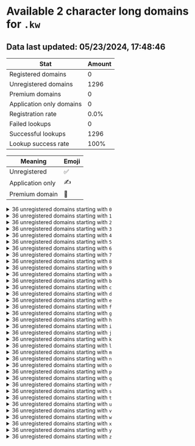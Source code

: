 # Available 2 character long domains for `.kw`

## Data last updated: 05/23/2024, 17:48:46

|Stat|Amount|
|--|--|
|Registered domains|0|
|Unregistered domains|1296|
|Premium domains|0|
|Application only domains|0|
|Registration rate|0.0%|
|Failed lookups|0|
|Successful lookups|1296|
|Lookup success rate|100%|


|Meaning|Emoji|
|--|--|
|Unregistered|:white_check_mark:|
|Application only|:writing_hand:|
|Premium domain|:gem:|

<details>
<summary>36 unregistered domains starting with <bold><code>0</code></bold></summary>

|Type|Domain|
|--|--|
|:white_check_mark:|`00.kw`|
|:white_check_mark:|`01.kw`|
|:white_check_mark:|`02.kw`|
|:white_check_mark:|`03.kw`|
|:white_check_mark:|`04.kw`|
|:white_check_mark:|`05.kw`|
|:white_check_mark:|`06.kw`|
|:white_check_mark:|`07.kw`|
|:white_check_mark:|`08.kw`|
|:white_check_mark:|`09.kw`|
|:white_check_mark:|`0a.kw`|
|:white_check_mark:|`0b.kw`|
|:white_check_mark:|`0c.kw`|
|:white_check_mark:|`0d.kw`|
|:white_check_mark:|`0e.kw`|
|:white_check_mark:|`0f.kw`|
|:white_check_mark:|`0g.kw`|
|:white_check_mark:|`0h.kw`|
|:white_check_mark:|`0i.kw`|
|:white_check_mark:|`0j.kw`|
|:white_check_mark:|`0k.kw`|
|:white_check_mark:|`0l.kw`|
|:white_check_mark:|`0m.kw`|
|:white_check_mark:|`0n.kw`|
|:white_check_mark:|`0o.kw`|
|:white_check_mark:|`0p.kw`|
|:white_check_mark:|`0q.kw`|
|:white_check_mark:|`0r.kw`|
|:white_check_mark:|`0s.kw`|
|:white_check_mark:|`0t.kw`|
|:white_check_mark:|`0u.kw`|
|:white_check_mark:|`0v.kw`|
|:white_check_mark:|`0w.kw`|
|:white_check_mark:|`0x.kw`|
|:white_check_mark:|`0y.kw`|
|:white_check_mark:|`0z.kw`|
</details>
<details>
<summary>36 unregistered domains starting with <bold><code>1</code></bold></summary>

|Type|Domain|
|--|--|
|:white_check_mark:|`10.kw`|
|:white_check_mark:|`11.kw`|
|:white_check_mark:|`12.kw`|
|:white_check_mark:|`13.kw`|
|:white_check_mark:|`14.kw`|
|:white_check_mark:|`15.kw`|
|:white_check_mark:|`16.kw`|
|:white_check_mark:|`17.kw`|
|:white_check_mark:|`18.kw`|
|:white_check_mark:|`19.kw`|
|:white_check_mark:|`1a.kw`|
|:white_check_mark:|`1b.kw`|
|:white_check_mark:|`1c.kw`|
|:white_check_mark:|`1d.kw`|
|:white_check_mark:|`1e.kw`|
|:white_check_mark:|`1f.kw`|
|:white_check_mark:|`1g.kw`|
|:white_check_mark:|`1h.kw`|
|:white_check_mark:|`1i.kw`|
|:white_check_mark:|`1j.kw`|
|:white_check_mark:|`1k.kw`|
|:white_check_mark:|`1l.kw`|
|:white_check_mark:|`1m.kw`|
|:white_check_mark:|`1n.kw`|
|:white_check_mark:|`1o.kw`|
|:white_check_mark:|`1p.kw`|
|:white_check_mark:|`1q.kw`|
|:white_check_mark:|`1r.kw`|
|:white_check_mark:|`1s.kw`|
|:white_check_mark:|`1t.kw`|
|:white_check_mark:|`1u.kw`|
|:white_check_mark:|`1v.kw`|
|:white_check_mark:|`1w.kw`|
|:white_check_mark:|`1x.kw`|
|:white_check_mark:|`1y.kw`|
|:white_check_mark:|`1z.kw`|
</details>
<details>
<summary>36 unregistered domains starting with <bold><code>2</code></bold></summary>

|Type|Domain|
|--|--|
|:white_check_mark:|`20.kw`|
|:white_check_mark:|`21.kw`|
|:white_check_mark:|`22.kw`|
|:white_check_mark:|`23.kw`|
|:white_check_mark:|`24.kw`|
|:white_check_mark:|`25.kw`|
|:white_check_mark:|`26.kw`|
|:white_check_mark:|`27.kw`|
|:white_check_mark:|`28.kw`|
|:white_check_mark:|`29.kw`|
|:white_check_mark:|`2a.kw`|
|:white_check_mark:|`2b.kw`|
|:white_check_mark:|`2c.kw`|
|:white_check_mark:|`2d.kw`|
|:white_check_mark:|`2e.kw`|
|:white_check_mark:|`2f.kw`|
|:white_check_mark:|`2g.kw`|
|:white_check_mark:|`2h.kw`|
|:white_check_mark:|`2i.kw`|
|:white_check_mark:|`2j.kw`|
|:white_check_mark:|`2k.kw`|
|:white_check_mark:|`2l.kw`|
|:white_check_mark:|`2m.kw`|
|:white_check_mark:|`2n.kw`|
|:white_check_mark:|`2o.kw`|
|:white_check_mark:|`2p.kw`|
|:white_check_mark:|`2q.kw`|
|:white_check_mark:|`2r.kw`|
|:white_check_mark:|`2s.kw`|
|:white_check_mark:|`2t.kw`|
|:white_check_mark:|`2u.kw`|
|:white_check_mark:|`2v.kw`|
|:white_check_mark:|`2w.kw`|
|:white_check_mark:|`2x.kw`|
|:white_check_mark:|`2y.kw`|
|:white_check_mark:|`2z.kw`|
</details>
<details>
<summary>36 unregistered domains starting with <bold><code>3</code></bold></summary>

|Type|Domain|
|--|--|
|:white_check_mark:|`30.kw`|
|:white_check_mark:|`31.kw`|
|:white_check_mark:|`32.kw`|
|:white_check_mark:|`33.kw`|
|:white_check_mark:|`34.kw`|
|:white_check_mark:|`35.kw`|
|:white_check_mark:|`36.kw`|
|:white_check_mark:|`37.kw`|
|:white_check_mark:|`38.kw`|
|:white_check_mark:|`39.kw`|
|:white_check_mark:|`3a.kw`|
|:white_check_mark:|`3b.kw`|
|:white_check_mark:|`3c.kw`|
|:white_check_mark:|`3d.kw`|
|:white_check_mark:|`3e.kw`|
|:white_check_mark:|`3f.kw`|
|:white_check_mark:|`3g.kw`|
|:white_check_mark:|`3h.kw`|
|:white_check_mark:|`3i.kw`|
|:white_check_mark:|`3j.kw`|
|:white_check_mark:|`3k.kw`|
|:white_check_mark:|`3l.kw`|
|:white_check_mark:|`3m.kw`|
|:white_check_mark:|`3n.kw`|
|:white_check_mark:|`3o.kw`|
|:white_check_mark:|`3p.kw`|
|:white_check_mark:|`3q.kw`|
|:white_check_mark:|`3r.kw`|
|:white_check_mark:|`3s.kw`|
|:white_check_mark:|`3t.kw`|
|:white_check_mark:|`3u.kw`|
|:white_check_mark:|`3v.kw`|
|:white_check_mark:|`3w.kw`|
|:white_check_mark:|`3x.kw`|
|:white_check_mark:|`3y.kw`|
|:white_check_mark:|`3z.kw`|
</details>
<details>
<summary>36 unregistered domains starting with <bold><code>4</code></bold></summary>

|Type|Domain|
|--|--|
|:white_check_mark:|`40.kw`|
|:white_check_mark:|`41.kw`|
|:white_check_mark:|`42.kw`|
|:white_check_mark:|`43.kw`|
|:white_check_mark:|`44.kw`|
|:white_check_mark:|`45.kw`|
|:white_check_mark:|`46.kw`|
|:white_check_mark:|`47.kw`|
|:white_check_mark:|`48.kw`|
|:white_check_mark:|`49.kw`|
|:white_check_mark:|`4a.kw`|
|:white_check_mark:|`4b.kw`|
|:white_check_mark:|`4c.kw`|
|:white_check_mark:|`4d.kw`|
|:white_check_mark:|`4e.kw`|
|:white_check_mark:|`4f.kw`|
|:white_check_mark:|`4g.kw`|
|:white_check_mark:|`4h.kw`|
|:white_check_mark:|`4i.kw`|
|:white_check_mark:|`4j.kw`|
|:white_check_mark:|`4k.kw`|
|:white_check_mark:|`4l.kw`|
|:white_check_mark:|`4m.kw`|
|:white_check_mark:|`4n.kw`|
|:white_check_mark:|`4o.kw`|
|:white_check_mark:|`4p.kw`|
|:white_check_mark:|`4q.kw`|
|:white_check_mark:|`4r.kw`|
|:white_check_mark:|`4s.kw`|
|:white_check_mark:|`4t.kw`|
|:white_check_mark:|`4u.kw`|
|:white_check_mark:|`4v.kw`|
|:white_check_mark:|`4w.kw`|
|:white_check_mark:|`4x.kw`|
|:white_check_mark:|`4y.kw`|
|:white_check_mark:|`4z.kw`|
</details>
<details>
<summary>36 unregistered domains starting with <bold><code>5</code></bold></summary>

|Type|Domain|
|--|--|
|:white_check_mark:|`50.kw`|
|:white_check_mark:|`51.kw`|
|:white_check_mark:|`52.kw`|
|:white_check_mark:|`53.kw`|
|:white_check_mark:|`54.kw`|
|:white_check_mark:|`55.kw`|
|:white_check_mark:|`56.kw`|
|:white_check_mark:|`57.kw`|
|:white_check_mark:|`58.kw`|
|:white_check_mark:|`59.kw`|
|:white_check_mark:|`5a.kw`|
|:white_check_mark:|`5b.kw`|
|:white_check_mark:|`5c.kw`|
|:white_check_mark:|`5d.kw`|
|:white_check_mark:|`5e.kw`|
|:white_check_mark:|`5f.kw`|
|:white_check_mark:|`5g.kw`|
|:white_check_mark:|`5h.kw`|
|:white_check_mark:|`5i.kw`|
|:white_check_mark:|`5j.kw`|
|:white_check_mark:|`5k.kw`|
|:white_check_mark:|`5l.kw`|
|:white_check_mark:|`5m.kw`|
|:white_check_mark:|`5n.kw`|
|:white_check_mark:|`5o.kw`|
|:white_check_mark:|`5p.kw`|
|:white_check_mark:|`5q.kw`|
|:white_check_mark:|`5r.kw`|
|:white_check_mark:|`5s.kw`|
|:white_check_mark:|`5t.kw`|
|:white_check_mark:|`5u.kw`|
|:white_check_mark:|`5v.kw`|
|:white_check_mark:|`5w.kw`|
|:white_check_mark:|`5x.kw`|
|:white_check_mark:|`5y.kw`|
|:white_check_mark:|`5z.kw`|
</details>
<details>
<summary>36 unregistered domains starting with <bold><code>6</code></bold></summary>

|Type|Domain|
|--|--|
|:white_check_mark:|`60.kw`|
|:white_check_mark:|`61.kw`|
|:white_check_mark:|`62.kw`|
|:white_check_mark:|`63.kw`|
|:white_check_mark:|`64.kw`|
|:white_check_mark:|`65.kw`|
|:white_check_mark:|`66.kw`|
|:white_check_mark:|`67.kw`|
|:white_check_mark:|`68.kw`|
|:white_check_mark:|`69.kw`|
|:white_check_mark:|`6a.kw`|
|:white_check_mark:|`6b.kw`|
|:white_check_mark:|`6c.kw`|
|:white_check_mark:|`6d.kw`|
|:white_check_mark:|`6e.kw`|
|:white_check_mark:|`6f.kw`|
|:white_check_mark:|`6g.kw`|
|:white_check_mark:|`6h.kw`|
|:white_check_mark:|`6i.kw`|
|:white_check_mark:|`6j.kw`|
|:white_check_mark:|`6k.kw`|
|:white_check_mark:|`6l.kw`|
|:white_check_mark:|`6m.kw`|
|:white_check_mark:|`6n.kw`|
|:white_check_mark:|`6o.kw`|
|:white_check_mark:|`6p.kw`|
|:white_check_mark:|`6q.kw`|
|:white_check_mark:|`6r.kw`|
|:white_check_mark:|`6s.kw`|
|:white_check_mark:|`6t.kw`|
|:white_check_mark:|`6u.kw`|
|:white_check_mark:|`6v.kw`|
|:white_check_mark:|`6w.kw`|
|:white_check_mark:|`6x.kw`|
|:white_check_mark:|`6y.kw`|
|:white_check_mark:|`6z.kw`|
</details>
<details>
<summary>36 unregistered domains starting with <bold><code>7</code></bold></summary>

|Type|Domain|
|--|--|
|:white_check_mark:|`70.kw`|
|:white_check_mark:|`71.kw`|
|:white_check_mark:|`72.kw`|
|:white_check_mark:|`73.kw`|
|:white_check_mark:|`74.kw`|
|:white_check_mark:|`75.kw`|
|:white_check_mark:|`76.kw`|
|:white_check_mark:|`77.kw`|
|:white_check_mark:|`78.kw`|
|:white_check_mark:|`79.kw`|
|:white_check_mark:|`7a.kw`|
|:white_check_mark:|`7b.kw`|
|:white_check_mark:|`7c.kw`|
|:white_check_mark:|`7d.kw`|
|:white_check_mark:|`7e.kw`|
|:white_check_mark:|`7f.kw`|
|:white_check_mark:|`7g.kw`|
|:white_check_mark:|`7h.kw`|
|:white_check_mark:|`7i.kw`|
|:white_check_mark:|`7j.kw`|
|:white_check_mark:|`7k.kw`|
|:white_check_mark:|`7l.kw`|
|:white_check_mark:|`7m.kw`|
|:white_check_mark:|`7n.kw`|
|:white_check_mark:|`7o.kw`|
|:white_check_mark:|`7p.kw`|
|:white_check_mark:|`7q.kw`|
|:white_check_mark:|`7r.kw`|
|:white_check_mark:|`7s.kw`|
|:white_check_mark:|`7t.kw`|
|:white_check_mark:|`7u.kw`|
|:white_check_mark:|`7v.kw`|
|:white_check_mark:|`7w.kw`|
|:white_check_mark:|`7x.kw`|
|:white_check_mark:|`7y.kw`|
|:white_check_mark:|`7z.kw`|
</details>
<details>
<summary>36 unregistered domains starting with <bold><code>8</code></bold></summary>

|Type|Domain|
|--|--|
|:white_check_mark:|`80.kw`|
|:white_check_mark:|`81.kw`|
|:white_check_mark:|`82.kw`|
|:white_check_mark:|`83.kw`|
|:white_check_mark:|`84.kw`|
|:white_check_mark:|`85.kw`|
|:white_check_mark:|`86.kw`|
|:white_check_mark:|`87.kw`|
|:white_check_mark:|`88.kw`|
|:white_check_mark:|`89.kw`|
|:white_check_mark:|`8a.kw`|
|:white_check_mark:|`8b.kw`|
|:white_check_mark:|`8c.kw`|
|:white_check_mark:|`8d.kw`|
|:white_check_mark:|`8e.kw`|
|:white_check_mark:|`8f.kw`|
|:white_check_mark:|`8g.kw`|
|:white_check_mark:|`8h.kw`|
|:white_check_mark:|`8i.kw`|
|:white_check_mark:|`8j.kw`|
|:white_check_mark:|`8k.kw`|
|:white_check_mark:|`8l.kw`|
|:white_check_mark:|`8m.kw`|
|:white_check_mark:|`8n.kw`|
|:white_check_mark:|`8o.kw`|
|:white_check_mark:|`8p.kw`|
|:white_check_mark:|`8q.kw`|
|:white_check_mark:|`8r.kw`|
|:white_check_mark:|`8s.kw`|
|:white_check_mark:|`8t.kw`|
|:white_check_mark:|`8u.kw`|
|:white_check_mark:|`8v.kw`|
|:white_check_mark:|`8w.kw`|
|:white_check_mark:|`8x.kw`|
|:white_check_mark:|`8y.kw`|
|:white_check_mark:|`8z.kw`|
</details>
<details>
<summary>36 unregistered domains starting with <bold><code>9</code></bold></summary>

|Type|Domain|
|--|--|
|:white_check_mark:|`90.kw`|
|:white_check_mark:|`91.kw`|
|:white_check_mark:|`92.kw`|
|:white_check_mark:|`93.kw`|
|:white_check_mark:|`94.kw`|
|:white_check_mark:|`95.kw`|
|:white_check_mark:|`96.kw`|
|:white_check_mark:|`97.kw`|
|:white_check_mark:|`98.kw`|
|:white_check_mark:|`99.kw`|
|:white_check_mark:|`9a.kw`|
|:white_check_mark:|`9b.kw`|
|:white_check_mark:|`9c.kw`|
|:white_check_mark:|`9d.kw`|
|:white_check_mark:|`9e.kw`|
|:white_check_mark:|`9f.kw`|
|:white_check_mark:|`9g.kw`|
|:white_check_mark:|`9h.kw`|
|:white_check_mark:|`9i.kw`|
|:white_check_mark:|`9j.kw`|
|:white_check_mark:|`9k.kw`|
|:white_check_mark:|`9l.kw`|
|:white_check_mark:|`9m.kw`|
|:white_check_mark:|`9n.kw`|
|:white_check_mark:|`9o.kw`|
|:white_check_mark:|`9p.kw`|
|:white_check_mark:|`9q.kw`|
|:white_check_mark:|`9r.kw`|
|:white_check_mark:|`9s.kw`|
|:white_check_mark:|`9t.kw`|
|:white_check_mark:|`9u.kw`|
|:white_check_mark:|`9v.kw`|
|:white_check_mark:|`9w.kw`|
|:white_check_mark:|`9x.kw`|
|:white_check_mark:|`9y.kw`|
|:white_check_mark:|`9z.kw`|
</details>
<details>
<summary>36 unregistered domains starting with <bold><code>a</code></bold></summary>

|Type|Domain|
|--|--|
|:white_check_mark:|`a0.kw`|
|:white_check_mark:|`a1.kw`|
|:white_check_mark:|`a2.kw`|
|:white_check_mark:|`a3.kw`|
|:white_check_mark:|`a4.kw`|
|:white_check_mark:|`a5.kw`|
|:white_check_mark:|`a6.kw`|
|:white_check_mark:|`a7.kw`|
|:white_check_mark:|`a8.kw`|
|:white_check_mark:|`a9.kw`|
|:white_check_mark:|`aa.kw`|
|:white_check_mark:|`ab.kw`|
|:white_check_mark:|`ac.kw`|
|:white_check_mark:|`ad.kw`|
|:white_check_mark:|`ae.kw`|
|:white_check_mark:|`af.kw`|
|:white_check_mark:|`ag.kw`|
|:white_check_mark:|`ah.kw`|
|:white_check_mark:|`ai.kw`|
|:white_check_mark:|`aj.kw`|
|:white_check_mark:|`ak.kw`|
|:white_check_mark:|`al.kw`|
|:white_check_mark:|`am.kw`|
|:white_check_mark:|`an.kw`|
|:white_check_mark:|`ao.kw`|
|:white_check_mark:|`ap.kw`|
|:white_check_mark:|`aq.kw`|
|:white_check_mark:|`ar.kw`|
|:white_check_mark:|`as.kw`|
|:white_check_mark:|`at.kw`|
|:white_check_mark:|`au.kw`|
|:white_check_mark:|`av.kw`|
|:white_check_mark:|`aw.kw`|
|:white_check_mark:|`ax.kw`|
|:white_check_mark:|`ay.kw`|
|:white_check_mark:|`az.kw`|
</details>
<details>
<summary>36 unregistered domains starting with <bold><code>b</code></bold></summary>

|Type|Domain|
|--|--|
|:white_check_mark:|`b0.kw`|
|:white_check_mark:|`b1.kw`|
|:white_check_mark:|`b2.kw`|
|:white_check_mark:|`b3.kw`|
|:white_check_mark:|`b4.kw`|
|:white_check_mark:|`b5.kw`|
|:white_check_mark:|`b6.kw`|
|:white_check_mark:|`b7.kw`|
|:white_check_mark:|`b8.kw`|
|:white_check_mark:|`b9.kw`|
|:white_check_mark:|`ba.kw`|
|:white_check_mark:|`bb.kw`|
|:white_check_mark:|`bc.kw`|
|:white_check_mark:|`bd.kw`|
|:white_check_mark:|`be.kw`|
|:white_check_mark:|`bf.kw`|
|:white_check_mark:|`bg.kw`|
|:white_check_mark:|`bh.kw`|
|:white_check_mark:|`bi.kw`|
|:white_check_mark:|`bj.kw`|
|:white_check_mark:|`bk.kw`|
|:white_check_mark:|`bl.kw`|
|:white_check_mark:|`bm.kw`|
|:white_check_mark:|`bn.kw`|
|:white_check_mark:|`bo.kw`|
|:white_check_mark:|`bp.kw`|
|:white_check_mark:|`bq.kw`|
|:white_check_mark:|`br.kw`|
|:white_check_mark:|`bs.kw`|
|:white_check_mark:|`bt.kw`|
|:white_check_mark:|`bu.kw`|
|:white_check_mark:|`bv.kw`|
|:white_check_mark:|`bw.kw`|
|:white_check_mark:|`bx.kw`|
|:white_check_mark:|`by.kw`|
|:white_check_mark:|`bz.kw`|
</details>
<details>
<summary>36 unregistered domains starting with <bold><code>c</code></bold></summary>

|Type|Domain|
|--|--|
|:white_check_mark:|`c0.kw`|
|:white_check_mark:|`c1.kw`|
|:white_check_mark:|`c2.kw`|
|:white_check_mark:|`c3.kw`|
|:white_check_mark:|`c4.kw`|
|:white_check_mark:|`c5.kw`|
|:white_check_mark:|`c6.kw`|
|:white_check_mark:|`c7.kw`|
|:white_check_mark:|`c8.kw`|
|:white_check_mark:|`c9.kw`|
|:white_check_mark:|`ca.kw`|
|:white_check_mark:|`cb.kw`|
|:white_check_mark:|`cc.kw`|
|:white_check_mark:|`cd.kw`|
|:white_check_mark:|`ce.kw`|
|:white_check_mark:|`cf.kw`|
|:white_check_mark:|`cg.kw`|
|:white_check_mark:|`ch.kw`|
|:white_check_mark:|`ci.kw`|
|:white_check_mark:|`cj.kw`|
|:white_check_mark:|`ck.kw`|
|:white_check_mark:|`cl.kw`|
|:white_check_mark:|`cm.kw`|
|:white_check_mark:|`cn.kw`|
|:white_check_mark:|`co.kw`|
|:white_check_mark:|`cp.kw`|
|:white_check_mark:|`cq.kw`|
|:white_check_mark:|`cr.kw`|
|:white_check_mark:|`cs.kw`|
|:white_check_mark:|`ct.kw`|
|:white_check_mark:|`cu.kw`|
|:white_check_mark:|`cv.kw`|
|:white_check_mark:|`cw.kw`|
|:white_check_mark:|`cx.kw`|
|:white_check_mark:|`cy.kw`|
|:white_check_mark:|`cz.kw`|
</details>
<details>
<summary>36 unregistered domains starting with <bold><code>d</code></bold></summary>

|Type|Domain|
|--|--|
|:white_check_mark:|`d0.kw`|
|:white_check_mark:|`d1.kw`|
|:white_check_mark:|`d2.kw`|
|:white_check_mark:|`d3.kw`|
|:white_check_mark:|`d4.kw`|
|:white_check_mark:|`d5.kw`|
|:white_check_mark:|`d6.kw`|
|:white_check_mark:|`d7.kw`|
|:white_check_mark:|`d8.kw`|
|:white_check_mark:|`d9.kw`|
|:white_check_mark:|`da.kw`|
|:white_check_mark:|`db.kw`|
|:white_check_mark:|`dc.kw`|
|:white_check_mark:|`dd.kw`|
|:white_check_mark:|`de.kw`|
|:white_check_mark:|`df.kw`|
|:white_check_mark:|`dg.kw`|
|:white_check_mark:|`dh.kw`|
|:white_check_mark:|`di.kw`|
|:white_check_mark:|`dj.kw`|
|:white_check_mark:|`dk.kw`|
|:white_check_mark:|`dl.kw`|
|:white_check_mark:|`dm.kw`|
|:white_check_mark:|`dn.kw`|
|:white_check_mark:|`do.kw`|
|:white_check_mark:|`dp.kw`|
|:white_check_mark:|`dq.kw`|
|:white_check_mark:|`dr.kw`|
|:white_check_mark:|`ds.kw`|
|:white_check_mark:|`dt.kw`|
|:white_check_mark:|`du.kw`|
|:white_check_mark:|`dv.kw`|
|:white_check_mark:|`dw.kw`|
|:white_check_mark:|`dx.kw`|
|:white_check_mark:|`dy.kw`|
|:white_check_mark:|`dz.kw`|
</details>
<details>
<summary>36 unregistered domains starting with <bold><code>e</code></bold></summary>

|Type|Domain|
|--|--|
|:white_check_mark:|`e0.kw`|
|:white_check_mark:|`e1.kw`|
|:white_check_mark:|`e2.kw`|
|:white_check_mark:|`e3.kw`|
|:white_check_mark:|`e4.kw`|
|:white_check_mark:|`e5.kw`|
|:white_check_mark:|`e6.kw`|
|:white_check_mark:|`e7.kw`|
|:white_check_mark:|`e8.kw`|
|:white_check_mark:|`e9.kw`|
|:white_check_mark:|`ea.kw`|
|:white_check_mark:|`eb.kw`|
|:white_check_mark:|`ec.kw`|
|:white_check_mark:|`ed.kw`|
|:white_check_mark:|`ee.kw`|
|:white_check_mark:|`ef.kw`|
|:white_check_mark:|`eg.kw`|
|:white_check_mark:|`eh.kw`|
|:white_check_mark:|`ei.kw`|
|:white_check_mark:|`ej.kw`|
|:white_check_mark:|`ek.kw`|
|:white_check_mark:|`el.kw`|
|:white_check_mark:|`em.kw`|
|:white_check_mark:|`en.kw`|
|:white_check_mark:|`eo.kw`|
|:white_check_mark:|`ep.kw`|
|:white_check_mark:|`eq.kw`|
|:white_check_mark:|`er.kw`|
|:white_check_mark:|`es.kw`|
|:white_check_mark:|`et.kw`|
|:white_check_mark:|`eu.kw`|
|:white_check_mark:|`ev.kw`|
|:white_check_mark:|`ew.kw`|
|:white_check_mark:|`ex.kw`|
|:white_check_mark:|`ey.kw`|
|:white_check_mark:|`ez.kw`|
</details>
<details>
<summary>36 unregistered domains starting with <bold><code>f</code></bold></summary>

|Type|Domain|
|--|--|
|:white_check_mark:|`f0.kw`|
|:white_check_mark:|`f1.kw`|
|:white_check_mark:|`f2.kw`|
|:white_check_mark:|`f3.kw`|
|:white_check_mark:|`f4.kw`|
|:white_check_mark:|`f5.kw`|
|:white_check_mark:|`f6.kw`|
|:white_check_mark:|`f7.kw`|
|:white_check_mark:|`f8.kw`|
|:white_check_mark:|`f9.kw`|
|:white_check_mark:|`fa.kw`|
|:white_check_mark:|`fb.kw`|
|:white_check_mark:|`fc.kw`|
|:white_check_mark:|`fd.kw`|
|:white_check_mark:|`fe.kw`|
|:white_check_mark:|`ff.kw`|
|:white_check_mark:|`fg.kw`|
|:white_check_mark:|`fh.kw`|
|:white_check_mark:|`fi.kw`|
|:white_check_mark:|`fj.kw`|
|:white_check_mark:|`fk.kw`|
|:white_check_mark:|`fl.kw`|
|:white_check_mark:|`fm.kw`|
|:white_check_mark:|`fn.kw`|
|:white_check_mark:|`fo.kw`|
|:white_check_mark:|`fp.kw`|
|:white_check_mark:|`fq.kw`|
|:white_check_mark:|`fr.kw`|
|:white_check_mark:|`fs.kw`|
|:white_check_mark:|`ft.kw`|
|:white_check_mark:|`fu.kw`|
|:white_check_mark:|`fv.kw`|
|:white_check_mark:|`fw.kw`|
|:white_check_mark:|`fx.kw`|
|:white_check_mark:|`fy.kw`|
|:white_check_mark:|`fz.kw`|
</details>
<details>
<summary>36 unregistered domains starting with <bold><code>g</code></bold></summary>

|Type|Domain|
|--|--|
|:white_check_mark:|`g0.kw`|
|:white_check_mark:|`g1.kw`|
|:white_check_mark:|`g2.kw`|
|:white_check_mark:|`g3.kw`|
|:white_check_mark:|`g4.kw`|
|:white_check_mark:|`g5.kw`|
|:white_check_mark:|`g6.kw`|
|:white_check_mark:|`g7.kw`|
|:white_check_mark:|`g8.kw`|
|:white_check_mark:|`g9.kw`|
|:white_check_mark:|`ga.kw`|
|:white_check_mark:|`gb.kw`|
|:white_check_mark:|`gc.kw`|
|:white_check_mark:|`gd.kw`|
|:white_check_mark:|`ge.kw`|
|:white_check_mark:|`gf.kw`|
|:white_check_mark:|`gg.kw`|
|:white_check_mark:|`gh.kw`|
|:white_check_mark:|`gi.kw`|
|:white_check_mark:|`gj.kw`|
|:white_check_mark:|`gk.kw`|
|:white_check_mark:|`gl.kw`|
|:white_check_mark:|`gm.kw`|
|:white_check_mark:|`gn.kw`|
|:white_check_mark:|`go.kw`|
|:white_check_mark:|`gp.kw`|
|:white_check_mark:|`gq.kw`|
|:white_check_mark:|`gr.kw`|
|:white_check_mark:|`gs.kw`|
|:white_check_mark:|`gt.kw`|
|:white_check_mark:|`gu.kw`|
|:white_check_mark:|`gv.kw`|
|:white_check_mark:|`gw.kw`|
|:white_check_mark:|`gx.kw`|
|:white_check_mark:|`gy.kw`|
|:white_check_mark:|`gz.kw`|
</details>
<details>
<summary>36 unregistered domains starting with <bold><code>h</code></bold></summary>

|Type|Domain|
|--|--|
|:white_check_mark:|`h0.kw`|
|:white_check_mark:|`h1.kw`|
|:white_check_mark:|`h2.kw`|
|:white_check_mark:|`h3.kw`|
|:white_check_mark:|`h4.kw`|
|:white_check_mark:|`h5.kw`|
|:white_check_mark:|`h6.kw`|
|:white_check_mark:|`h7.kw`|
|:white_check_mark:|`h8.kw`|
|:white_check_mark:|`h9.kw`|
|:white_check_mark:|`ha.kw`|
|:white_check_mark:|`hb.kw`|
|:white_check_mark:|`hc.kw`|
|:white_check_mark:|`hd.kw`|
|:white_check_mark:|`he.kw`|
|:white_check_mark:|`hf.kw`|
|:white_check_mark:|`hg.kw`|
|:white_check_mark:|`hh.kw`|
|:white_check_mark:|`hi.kw`|
|:white_check_mark:|`hj.kw`|
|:white_check_mark:|`hk.kw`|
|:white_check_mark:|`hl.kw`|
|:white_check_mark:|`hm.kw`|
|:white_check_mark:|`hn.kw`|
|:white_check_mark:|`ho.kw`|
|:white_check_mark:|`hp.kw`|
|:white_check_mark:|`hq.kw`|
|:white_check_mark:|`hr.kw`|
|:white_check_mark:|`hs.kw`|
|:white_check_mark:|`ht.kw`|
|:white_check_mark:|`hu.kw`|
|:white_check_mark:|`hv.kw`|
|:white_check_mark:|`hw.kw`|
|:white_check_mark:|`hx.kw`|
|:white_check_mark:|`hy.kw`|
|:white_check_mark:|`hz.kw`|
</details>
<details>
<summary>36 unregistered domains starting with <bold><code>i</code></bold></summary>

|Type|Domain|
|--|--|
|:white_check_mark:|`i0.kw`|
|:white_check_mark:|`i1.kw`|
|:white_check_mark:|`i2.kw`|
|:white_check_mark:|`i3.kw`|
|:white_check_mark:|`i4.kw`|
|:white_check_mark:|`i5.kw`|
|:white_check_mark:|`i6.kw`|
|:white_check_mark:|`i7.kw`|
|:white_check_mark:|`i8.kw`|
|:white_check_mark:|`i9.kw`|
|:white_check_mark:|`ia.kw`|
|:white_check_mark:|`ib.kw`|
|:white_check_mark:|`ic.kw`|
|:white_check_mark:|`id.kw`|
|:white_check_mark:|`ie.kw`|
|:white_check_mark:|`if.kw`|
|:white_check_mark:|`ig.kw`|
|:white_check_mark:|`ih.kw`|
|:white_check_mark:|`ii.kw`|
|:white_check_mark:|`ij.kw`|
|:white_check_mark:|`ik.kw`|
|:white_check_mark:|`il.kw`|
|:white_check_mark:|`im.kw`|
|:white_check_mark:|`in.kw`|
|:white_check_mark:|`io.kw`|
|:white_check_mark:|`ip.kw`|
|:white_check_mark:|`iq.kw`|
|:white_check_mark:|`ir.kw`|
|:white_check_mark:|`is.kw`|
|:white_check_mark:|`it.kw`|
|:white_check_mark:|`iu.kw`|
|:white_check_mark:|`iv.kw`|
|:white_check_mark:|`iw.kw`|
|:white_check_mark:|`ix.kw`|
|:white_check_mark:|`iy.kw`|
|:white_check_mark:|`iz.kw`|
</details>
<details>
<summary>36 unregistered domains starting with <bold><code>j</code></bold></summary>

|Type|Domain|
|--|--|
|:white_check_mark:|`j0.kw`|
|:white_check_mark:|`j1.kw`|
|:white_check_mark:|`j2.kw`|
|:white_check_mark:|`j3.kw`|
|:white_check_mark:|`j4.kw`|
|:white_check_mark:|`j5.kw`|
|:white_check_mark:|`j6.kw`|
|:white_check_mark:|`j7.kw`|
|:white_check_mark:|`j8.kw`|
|:white_check_mark:|`j9.kw`|
|:white_check_mark:|`ja.kw`|
|:white_check_mark:|`jb.kw`|
|:white_check_mark:|`jc.kw`|
|:white_check_mark:|`jd.kw`|
|:white_check_mark:|`je.kw`|
|:white_check_mark:|`jf.kw`|
|:white_check_mark:|`jg.kw`|
|:white_check_mark:|`jh.kw`|
|:white_check_mark:|`ji.kw`|
|:white_check_mark:|`jj.kw`|
|:white_check_mark:|`jk.kw`|
|:white_check_mark:|`jl.kw`|
|:white_check_mark:|`jm.kw`|
|:white_check_mark:|`jn.kw`|
|:white_check_mark:|`jo.kw`|
|:white_check_mark:|`jp.kw`|
|:white_check_mark:|`jq.kw`|
|:white_check_mark:|`jr.kw`|
|:white_check_mark:|`js.kw`|
|:white_check_mark:|`jt.kw`|
|:white_check_mark:|`ju.kw`|
|:white_check_mark:|`jv.kw`|
|:white_check_mark:|`jw.kw`|
|:white_check_mark:|`jx.kw`|
|:white_check_mark:|`jy.kw`|
|:white_check_mark:|`jz.kw`|
</details>
<details>
<summary>36 unregistered domains starting with <bold><code>k</code></bold></summary>

|Type|Domain|
|--|--|
|:white_check_mark:|`k0.kw`|
|:white_check_mark:|`k1.kw`|
|:white_check_mark:|`k2.kw`|
|:white_check_mark:|`k3.kw`|
|:white_check_mark:|`k4.kw`|
|:white_check_mark:|`k5.kw`|
|:white_check_mark:|`k6.kw`|
|:white_check_mark:|`k7.kw`|
|:white_check_mark:|`k8.kw`|
|:white_check_mark:|`k9.kw`|
|:white_check_mark:|`ka.kw`|
|:white_check_mark:|`kb.kw`|
|:white_check_mark:|`kc.kw`|
|:white_check_mark:|`kd.kw`|
|:white_check_mark:|`ke.kw`|
|:white_check_mark:|`kf.kw`|
|:white_check_mark:|`kg.kw`|
|:white_check_mark:|`kh.kw`|
|:white_check_mark:|`ki.kw`|
|:white_check_mark:|`kj.kw`|
|:white_check_mark:|`kk.kw`|
|:white_check_mark:|`kl.kw`|
|:white_check_mark:|`km.kw`|
|:white_check_mark:|`kn.kw`|
|:white_check_mark:|`ko.kw`|
|:white_check_mark:|`kp.kw`|
|:white_check_mark:|`kq.kw`|
|:white_check_mark:|`kr.kw`|
|:white_check_mark:|`ks.kw`|
|:white_check_mark:|`kt.kw`|
|:white_check_mark:|`ku.kw`|
|:white_check_mark:|`kv.kw`|
|:white_check_mark:|`kw.kw`|
|:white_check_mark:|`kx.kw`|
|:white_check_mark:|`ky.kw`|
|:white_check_mark:|`kz.kw`|
</details>
<details>
<summary>36 unregistered domains starting with <bold><code>l</code></bold></summary>

|Type|Domain|
|--|--|
|:white_check_mark:|`l0.kw`|
|:white_check_mark:|`l1.kw`|
|:white_check_mark:|`l2.kw`|
|:white_check_mark:|`l3.kw`|
|:white_check_mark:|`l4.kw`|
|:white_check_mark:|`l5.kw`|
|:white_check_mark:|`l6.kw`|
|:white_check_mark:|`l7.kw`|
|:white_check_mark:|`l8.kw`|
|:white_check_mark:|`l9.kw`|
|:white_check_mark:|`la.kw`|
|:white_check_mark:|`lb.kw`|
|:white_check_mark:|`lc.kw`|
|:white_check_mark:|`ld.kw`|
|:white_check_mark:|`le.kw`|
|:white_check_mark:|`lf.kw`|
|:white_check_mark:|`lg.kw`|
|:white_check_mark:|`lh.kw`|
|:white_check_mark:|`li.kw`|
|:white_check_mark:|`lj.kw`|
|:white_check_mark:|`lk.kw`|
|:white_check_mark:|`ll.kw`|
|:white_check_mark:|`lm.kw`|
|:white_check_mark:|`ln.kw`|
|:white_check_mark:|`lo.kw`|
|:white_check_mark:|`lp.kw`|
|:white_check_mark:|`lq.kw`|
|:white_check_mark:|`lr.kw`|
|:white_check_mark:|`ls.kw`|
|:white_check_mark:|`lt.kw`|
|:white_check_mark:|`lu.kw`|
|:white_check_mark:|`lv.kw`|
|:white_check_mark:|`lw.kw`|
|:white_check_mark:|`lx.kw`|
|:white_check_mark:|`ly.kw`|
|:white_check_mark:|`lz.kw`|
</details>
<details>
<summary>36 unregistered domains starting with <bold><code>m</code></bold></summary>

|Type|Domain|
|--|--|
|:white_check_mark:|`m0.kw`|
|:white_check_mark:|`m1.kw`|
|:white_check_mark:|`m2.kw`|
|:white_check_mark:|`m3.kw`|
|:white_check_mark:|`m4.kw`|
|:white_check_mark:|`m5.kw`|
|:white_check_mark:|`m6.kw`|
|:white_check_mark:|`m7.kw`|
|:white_check_mark:|`m8.kw`|
|:white_check_mark:|`m9.kw`|
|:white_check_mark:|`ma.kw`|
|:white_check_mark:|`mb.kw`|
|:white_check_mark:|`mc.kw`|
|:white_check_mark:|`md.kw`|
|:white_check_mark:|`me.kw`|
|:white_check_mark:|`mf.kw`|
|:white_check_mark:|`mg.kw`|
|:white_check_mark:|`mh.kw`|
|:white_check_mark:|`mi.kw`|
|:white_check_mark:|`mj.kw`|
|:white_check_mark:|`mk.kw`|
|:white_check_mark:|`ml.kw`|
|:white_check_mark:|`mm.kw`|
|:white_check_mark:|`mn.kw`|
|:white_check_mark:|`mo.kw`|
|:white_check_mark:|`mp.kw`|
|:white_check_mark:|`mq.kw`|
|:white_check_mark:|`mr.kw`|
|:white_check_mark:|`ms.kw`|
|:white_check_mark:|`mt.kw`|
|:white_check_mark:|`mu.kw`|
|:white_check_mark:|`mv.kw`|
|:white_check_mark:|`mw.kw`|
|:white_check_mark:|`mx.kw`|
|:white_check_mark:|`my.kw`|
|:white_check_mark:|`mz.kw`|
</details>
<details>
<summary>36 unregistered domains starting with <bold><code>n</code></bold></summary>

|Type|Domain|
|--|--|
|:white_check_mark:|`n0.kw`|
|:white_check_mark:|`n1.kw`|
|:white_check_mark:|`n2.kw`|
|:white_check_mark:|`n3.kw`|
|:white_check_mark:|`n4.kw`|
|:white_check_mark:|`n5.kw`|
|:white_check_mark:|`n6.kw`|
|:white_check_mark:|`n7.kw`|
|:white_check_mark:|`n8.kw`|
|:white_check_mark:|`n9.kw`|
|:white_check_mark:|`na.kw`|
|:white_check_mark:|`nb.kw`|
|:white_check_mark:|`nc.kw`|
|:white_check_mark:|`nd.kw`|
|:white_check_mark:|`ne.kw`|
|:white_check_mark:|`nf.kw`|
|:white_check_mark:|`ng.kw`|
|:white_check_mark:|`nh.kw`|
|:white_check_mark:|`ni.kw`|
|:white_check_mark:|`nj.kw`|
|:white_check_mark:|`nk.kw`|
|:white_check_mark:|`nl.kw`|
|:white_check_mark:|`nm.kw`|
|:white_check_mark:|`nn.kw`|
|:white_check_mark:|`no.kw`|
|:white_check_mark:|`np.kw`|
|:white_check_mark:|`nq.kw`|
|:white_check_mark:|`nr.kw`|
|:white_check_mark:|`ns.kw`|
|:white_check_mark:|`nt.kw`|
|:white_check_mark:|`nu.kw`|
|:white_check_mark:|`nv.kw`|
|:white_check_mark:|`nw.kw`|
|:white_check_mark:|`nx.kw`|
|:white_check_mark:|`ny.kw`|
|:white_check_mark:|`nz.kw`|
</details>
<details>
<summary>36 unregistered domains starting with <bold><code>o</code></bold></summary>

|Type|Domain|
|--|--|
|:white_check_mark:|`o0.kw`|
|:white_check_mark:|`o1.kw`|
|:white_check_mark:|`o2.kw`|
|:white_check_mark:|`o3.kw`|
|:white_check_mark:|`o4.kw`|
|:white_check_mark:|`o5.kw`|
|:white_check_mark:|`o6.kw`|
|:white_check_mark:|`o7.kw`|
|:white_check_mark:|`o8.kw`|
|:white_check_mark:|`o9.kw`|
|:white_check_mark:|`oa.kw`|
|:white_check_mark:|`ob.kw`|
|:white_check_mark:|`oc.kw`|
|:white_check_mark:|`od.kw`|
|:white_check_mark:|`oe.kw`|
|:white_check_mark:|`of.kw`|
|:white_check_mark:|`og.kw`|
|:white_check_mark:|`oh.kw`|
|:white_check_mark:|`oi.kw`|
|:white_check_mark:|`oj.kw`|
|:white_check_mark:|`ok.kw`|
|:white_check_mark:|`ol.kw`|
|:white_check_mark:|`om.kw`|
|:white_check_mark:|`on.kw`|
|:white_check_mark:|`oo.kw`|
|:white_check_mark:|`op.kw`|
|:white_check_mark:|`oq.kw`|
|:white_check_mark:|`or.kw`|
|:white_check_mark:|`os.kw`|
|:white_check_mark:|`ot.kw`|
|:white_check_mark:|`ou.kw`|
|:white_check_mark:|`ov.kw`|
|:white_check_mark:|`ow.kw`|
|:white_check_mark:|`ox.kw`|
|:white_check_mark:|`oy.kw`|
|:white_check_mark:|`oz.kw`|
</details>
<details>
<summary>36 unregistered domains starting with <bold><code>p</code></bold></summary>

|Type|Domain|
|--|--|
|:white_check_mark:|`p0.kw`|
|:white_check_mark:|`p1.kw`|
|:white_check_mark:|`p2.kw`|
|:white_check_mark:|`p3.kw`|
|:white_check_mark:|`p4.kw`|
|:white_check_mark:|`p5.kw`|
|:white_check_mark:|`p6.kw`|
|:white_check_mark:|`p7.kw`|
|:white_check_mark:|`p8.kw`|
|:white_check_mark:|`p9.kw`|
|:white_check_mark:|`pa.kw`|
|:white_check_mark:|`pb.kw`|
|:white_check_mark:|`pc.kw`|
|:white_check_mark:|`pd.kw`|
|:white_check_mark:|`pe.kw`|
|:white_check_mark:|`pf.kw`|
|:white_check_mark:|`pg.kw`|
|:white_check_mark:|`ph.kw`|
|:white_check_mark:|`pi.kw`|
|:white_check_mark:|`pj.kw`|
|:white_check_mark:|`pk.kw`|
|:white_check_mark:|`pl.kw`|
|:white_check_mark:|`pm.kw`|
|:white_check_mark:|`pn.kw`|
|:white_check_mark:|`po.kw`|
|:white_check_mark:|`pp.kw`|
|:white_check_mark:|`pq.kw`|
|:white_check_mark:|`pr.kw`|
|:white_check_mark:|`ps.kw`|
|:white_check_mark:|`pt.kw`|
|:white_check_mark:|`pu.kw`|
|:white_check_mark:|`pv.kw`|
|:white_check_mark:|`pw.kw`|
|:white_check_mark:|`px.kw`|
|:white_check_mark:|`py.kw`|
|:white_check_mark:|`pz.kw`|
</details>
<details>
<summary>36 unregistered domains starting with <bold><code>q</code></bold></summary>

|Type|Domain|
|--|--|
|:white_check_mark:|`q0.kw`|
|:white_check_mark:|`q1.kw`|
|:white_check_mark:|`q2.kw`|
|:white_check_mark:|`q3.kw`|
|:white_check_mark:|`q4.kw`|
|:white_check_mark:|`q5.kw`|
|:white_check_mark:|`q6.kw`|
|:white_check_mark:|`q7.kw`|
|:white_check_mark:|`q8.kw`|
|:white_check_mark:|`q9.kw`|
|:white_check_mark:|`qa.kw`|
|:white_check_mark:|`qb.kw`|
|:white_check_mark:|`qc.kw`|
|:white_check_mark:|`qd.kw`|
|:white_check_mark:|`qe.kw`|
|:white_check_mark:|`qf.kw`|
|:white_check_mark:|`qg.kw`|
|:white_check_mark:|`qh.kw`|
|:white_check_mark:|`qi.kw`|
|:white_check_mark:|`qj.kw`|
|:white_check_mark:|`qk.kw`|
|:white_check_mark:|`ql.kw`|
|:white_check_mark:|`qm.kw`|
|:white_check_mark:|`qn.kw`|
|:white_check_mark:|`qo.kw`|
|:white_check_mark:|`qp.kw`|
|:white_check_mark:|`qq.kw`|
|:white_check_mark:|`qr.kw`|
|:white_check_mark:|`qs.kw`|
|:white_check_mark:|`qt.kw`|
|:white_check_mark:|`qu.kw`|
|:white_check_mark:|`qv.kw`|
|:white_check_mark:|`qw.kw`|
|:white_check_mark:|`qx.kw`|
|:white_check_mark:|`qy.kw`|
|:white_check_mark:|`qz.kw`|
</details>
<details>
<summary>36 unregistered domains starting with <bold><code>r</code></bold></summary>

|Type|Domain|
|--|--|
|:white_check_mark:|`r0.kw`|
|:white_check_mark:|`r1.kw`|
|:white_check_mark:|`r2.kw`|
|:white_check_mark:|`r3.kw`|
|:white_check_mark:|`r4.kw`|
|:white_check_mark:|`r5.kw`|
|:white_check_mark:|`r6.kw`|
|:white_check_mark:|`r7.kw`|
|:white_check_mark:|`r8.kw`|
|:white_check_mark:|`r9.kw`|
|:white_check_mark:|`ra.kw`|
|:white_check_mark:|`rb.kw`|
|:white_check_mark:|`rc.kw`|
|:white_check_mark:|`rd.kw`|
|:white_check_mark:|`re.kw`|
|:white_check_mark:|`rf.kw`|
|:white_check_mark:|`rg.kw`|
|:white_check_mark:|`rh.kw`|
|:white_check_mark:|`ri.kw`|
|:white_check_mark:|`rj.kw`|
|:white_check_mark:|`rk.kw`|
|:white_check_mark:|`rl.kw`|
|:white_check_mark:|`rm.kw`|
|:white_check_mark:|`rn.kw`|
|:white_check_mark:|`ro.kw`|
|:white_check_mark:|`rp.kw`|
|:white_check_mark:|`rq.kw`|
|:white_check_mark:|`rr.kw`|
|:white_check_mark:|`rs.kw`|
|:white_check_mark:|`rt.kw`|
|:white_check_mark:|`ru.kw`|
|:white_check_mark:|`rv.kw`|
|:white_check_mark:|`rw.kw`|
|:white_check_mark:|`rx.kw`|
|:white_check_mark:|`ry.kw`|
|:white_check_mark:|`rz.kw`|
</details>
<details>
<summary>36 unregistered domains starting with <bold><code>s</code></bold></summary>

|Type|Domain|
|--|--|
|:white_check_mark:|`s0.kw`|
|:white_check_mark:|`s1.kw`|
|:white_check_mark:|`s2.kw`|
|:white_check_mark:|`s3.kw`|
|:white_check_mark:|`s4.kw`|
|:white_check_mark:|`s5.kw`|
|:white_check_mark:|`s6.kw`|
|:white_check_mark:|`s7.kw`|
|:white_check_mark:|`s8.kw`|
|:white_check_mark:|`s9.kw`|
|:white_check_mark:|`sa.kw`|
|:white_check_mark:|`sb.kw`|
|:white_check_mark:|`sc.kw`|
|:white_check_mark:|`sd.kw`|
|:white_check_mark:|`se.kw`|
|:white_check_mark:|`sf.kw`|
|:white_check_mark:|`sg.kw`|
|:white_check_mark:|`sh.kw`|
|:white_check_mark:|`si.kw`|
|:white_check_mark:|`sj.kw`|
|:white_check_mark:|`sk.kw`|
|:white_check_mark:|`sl.kw`|
|:white_check_mark:|`sm.kw`|
|:white_check_mark:|`sn.kw`|
|:white_check_mark:|`so.kw`|
|:white_check_mark:|`sp.kw`|
|:white_check_mark:|`sq.kw`|
|:white_check_mark:|`sr.kw`|
|:white_check_mark:|`ss.kw`|
|:white_check_mark:|`st.kw`|
|:white_check_mark:|`su.kw`|
|:white_check_mark:|`sv.kw`|
|:white_check_mark:|`sw.kw`|
|:white_check_mark:|`sx.kw`|
|:white_check_mark:|`sy.kw`|
|:white_check_mark:|`sz.kw`|
</details>
<details>
<summary>36 unregistered domains starting with <bold><code>t</code></bold></summary>

|Type|Domain|
|--|--|
|:white_check_mark:|`t0.kw`|
|:white_check_mark:|`t1.kw`|
|:white_check_mark:|`t2.kw`|
|:white_check_mark:|`t3.kw`|
|:white_check_mark:|`t4.kw`|
|:white_check_mark:|`t5.kw`|
|:white_check_mark:|`t6.kw`|
|:white_check_mark:|`t7.kw`|
|:white_check_mark:|`t8.kw`|
|:white_check_mark:|`t9.kw`|
|:white_check_mark:|`ta.kw`|
|:white_check_mark:|`tb.kw`|
|:white_check_mark:|`tc.kw`|
|:white_check_mark:|`td.kw`|
|:white_check_mark:|`te.kw`|
|:white_check_mark:|`tf.kw`|
|:white_check_mark:|`tg.kw`|
|:white_check_mark:|`th.kw`|
|:white_check_mark:|`ti.kw`|
|:white_check_mark:|`tj.kw`|
|:white_check_mark:|`tk.kw`|
|:white_check_mark:|`tl.kw`|
|:white_check_mark:|`tm.kw`|
|:white_check_mark:|`tn.kw`|
|:white_check_mark:|`to.kw`|
|:white_check_mark:|`tp.kw`|
|:white_check_mark:|`tq.kw`|
|:white_check_mark:|`tr.kw`|
|:white_check_mark:|`ts.kw`|
|:white_check_mark:|`tt.kw`|
|:white_check_mark:|`tu.kw`|
|:white_check_mark:|`tv.kw`|
|:white_check_mark:|`tw.kw`|
|:white_check_mark:|`tx.kw`|
|:white_check_mark:|`ty.kw`|
|:white_check_mark:|`tz.kw`|
</details>
<details>
<summary>36 unregistered domains starting with <bold><code>u</code></bold></summary>

|Type|Domain|
|--|--|
|:white_check_mark:|`u0.kw`|
|:white_check_mark:|`u1.kw`|
|:white_check_mark:|`u2.kw`|
|:white_check_mark:|`u3.kw`|
|:white_check_mark:|`u4.kw`|
|:white_check_mark:|`u5.kw`|
|:white_check_mark:|`u6.kw`|
|:white_check_mark:|`u7.kw`|
|:white_check_mark:|`u8.kw`|
|:white_check_mark:|`u9.kw`|
|:white_check_mark:|`ua.kw`|
|:white_check_mark:|`ub.kw`|
|:white_check_mark:|`uc.kw`|
|:white_check_mark:|`ud.kw`|
|:white_check_mark:|`ue.kw`|
|:white_check_mark:|`uf.kw`|
|:white_check_mark:|`ug.kw`|
|:white_check_mark:|`uh.kw`|
|:white_check_mark:|`ui.kw`|
|:white_check_mark:|`uj.kw`|
|:white_check_mark:|`uk.kw`|
|:white_check_mark:|`ul.kw`|
|:white_check_mark:|`um.kw`|
|:white_check_mark:|`un.kw`|
|:white_check_mark:|`uo.kw`|
|:white_check_mark:|`up.kw`|
|:white_check_mark:|`uq.kw`|
|:white_check_mark:|`ur.kw`|
|:white_check_mark:|`us.kw`|
|:white_check_mark:|`ut.kw`|
|:white_check_mark:|`uu.kw`|
|:white_check_mark:|`uv.kw`|
|:white_check_mark:|`uw.kw`|
|:white_check_mark:|`ux.kw`|
|:white_check_mark:|`uy.kw`|
|:white_check_mark:|`uz.kw`|
</details>
<details>
<summary>36 unregistered domains starting with <bold><code>v</code></bold></summary>

|Type|Domain|
|--|--|
|:white_check_mark:|`v0.kw`|
|:white_check_mark:|`v1.kw`|
|:white_check_mark:|`v2.kw`|
|:white_check_mark:|`v3.kw`|
|:white_check_mark:|`v4.kw`|
|:white_check_mark:|`v5.kw`|
|:white_check_mark:|`v6.kw`|
|:white_check_mark:|`v7.kw`|
|:white_check_mark:|`v8.kw`|
|:white_check_mark:|`v9.kw`|
|:white_check_mark:|`va.kw`|
|:white_check_mark:|`vb.kw`|
|:white_check_mark:|`vc.kw`|
|:white_check_mark:|`vd.kw`|
|:white_check_mark:|`ve.kw`|
|:white_check_mark:|`vf.kw`|
|:white_check_mark:|`vg.kw`|
|:white_check_mark:|`vh.kw`|
|:white_check_mark:|`vi.kw`|
|:white_check_mark:|`vj.kw`|
|:white_check_mark:|`vk.kw`|
|:white_check_mark:|`vl.kw`|
|:white_check_mark:|`vm.kw`|
|:white_check_mark:|`vn.kw`|
|:white_check_mark:|`vo.kw`|
|:white_check_mark:|`vp.kw`|
|:white_check_mark:|`vq.kw`|
|:white_check_mark:|`vr.kw`|
|:white_check_mark:|`vs.kw`|
|:white_check_mark:|`vt.kw`|
|:white_check_mark:|`vu.kw`|
|:white_check_mark:|`vv.kw`|
|:white_check_mark:|`vw.kw`|
|:white_check_mark:|`vx.kw`|
|:white_check_mark:|`vy.kw`|
|:white_check_mark:|`vz.kw`|
</details>
<details>
<summary>36 unregistered domains starting with <bold><code>w</code></bold></summary>

|Type|Domain|
|--|--|
|:white_check_mark:|`w0.kw`|
|:white_check_mark:|`w1.kw`|
|:white_check_mark:|`w2.kw`|
|:white_check_mark:|`w3.kw`|
|:white_check_mark:|`w4.kw`|
|:white_check_mark:|`w5.kw`|
|:white_check_mark:|`w6.kw`|
|:white_check_mark:|`w7.kw`|
|:white_check_mark:|`w8.kw`|
|:white_check_mark:|`w9.kw`|
|:white_check_mark:|`wa.kw`|
|:white_check_mark:|`wb.kw`|
|:white_check_mark:|`wc.kw`|
|:white_check_mark:|`wd.kw`|
|:white_check_mark:|`we.kw`|
|:white_check_mark:|`wf.kw`|
|:white_check_mark:|`wg.kw`|
|:white_check_mark:|`wh.kw`|
|:white_check_mark:|`wi.kw`|
|:white_check_mark:|`wj.kw`|
|:white_check_mark:|`wk.kw`|
|:white_check_mark:|`wl.kw`|
|:white_check_mark:|`wm.kw`|
|:white_check_mark:|`wn.kw`|
|:white_check_mark:|`wo.kw`|
|:white_check_mark:|`wp.kw`|
|:white_check_mark:|`wq.kw`|
|:white_check_mark:|`wr.kw`|
|:white_check_mark:|`ws.kw`|
|:white_check_mark:|`wt.kw`|
|:white_check_mark:|`wu.kw`|
|:white_check_mark:|`wv.kw`|
|:white_check_mark:|`ww.kw`|
|:white_check_mark:|`wx.kw`|
|:white_check_mark:|`wy.kw`|
|:white_check_mark:|`wz.kw`|
</details>
<details>
<summary>36 unregistered domains starting with <bold><code>x</code></bold></summary>

|Type|Domain|
|--|--|
|:white_check_mark:|`x0.kw`|
|:white_check_mark:|`x1.kw`|
|:white_check_mark:|`x2.kw`|
|:white_check_mark:|`x3.kw`|
|:white_check_mark:|`x4.kw`|
|:white_check_mark:|`x5.kw`|
|:white_check_mark:|`x6.kw`|
|:white_check_mark:|`x7.kw`|
|:white_check_mark:|`x8.kw`|
|:white_check_mark:|`x9.kw`|
|:white_check_mark:|`xa.kw`|
|:white_check_mark:|`xb.kw`|
|:white_check_mark:|`xc.kw`|
|:white_check_mark:|`xd.kw`|
|:white_check_mark:|`xe.kw`|
|:white_check_mark:|`xf.kw`|
|:white_check_mark:|`xg.kw`|
|:white_check_mark:|`xh.kw`|
|:white_check_mark:|`xi.kw`|
|:white_check_mark:|`xj.kw`|
|:white_check_mark:|`xk.kw`|
|:white_check_mark:|`xl.kw`|
|:white_check_mark:|`xm.kw`|
|:white_check_mark:|`xn.kw`|
|:white_check_mark:|`xo.kw`|
|:white_check_mark:|`xp.kw`|
|:white_check_mark:|`xq.kw`|
|:white_check_mark:|`xr.kw`|
|:white_check_mark:|`xs.kw`|
|:white_check_mark:|`xt.kw`|
|:white_check_mark:|`xu.kw`|
|:white_check_mark:|`xv.kw`|
|:white_check_mark:|`xw.kw`|
|:white_check_mark:|`xx.kw`|
|:white_check_mark:|`xy.kw`|
|:white_check_mark:|`xz.kw`|
</details>
<details>
<summary>36 unregistered domains starting with <bold><code>y</code></bold></summary>

|Type|Domain|
|--|--|
|:white_check_mark:|`y0.kw`|
|:white_check_mark:|`y1.kw`|
|:white_check_mark:|`y2.kw`|
|:white_check_mark:|`y3.kw`|
|:white_check_mark:|`y4.kw`|
|:white_check_mark:|`y5.kw`|
|:white_check_mark:|`y6.kw`|
|:white_check_mark:|`y7.kw`|
|:white_check_mark:|`y8.kw`|
|:white_check_mark:|`y9.kw`|
|:white_check_mark:|`ya.kw`|
|:white_check_mark:|`yb.kw`|
|:white_check_mark:|`yc.kw`|
|:white_check_mark:|`yd.kw`|
|:white_check_mark:|`ye.kw`|
|:white_check_mark:|`yf.kw`|
|:white_check_mark:|`yg.kw`|
|:white_check_mark:|`yh.kw`|
|:white_check_mark:|`yi.kw`|
|:white_check_mark:|`yj.kw`|
|:white_check_mark:|`yk.kw`|
|:white_check_mark:|`yl.kw`|
|:white_check_mark:|`ym.kw`|
|:white_check_mark:|`yn.kw`|
|:white_check_mark:|`yo.kw`|
|:white_check_mark:|`yp.kw`|
|:white_check_mark:|`yq.kw`|
|:white_check_mark:|`yr.kw`|
|:white_check_mark:|`ys.kw`|
|:white_check_mark:|`yt.kw`|
|:white_check_mark:|`yu.kw`|
|:white_check_mark:|`yv.kw`|
|:white_check_mark:|`yw.kw`|
|:white_check_mark:|`yx.kw`|
|:white_check_mark:|`yy.kw`|
|:white_check_mark:|`yz.kw`|
</details>
<details>
<summary>36 unregistered domains starting with <bold><code>z</code></bold></summary>

|Type|Domain|
|--|--|
|:white_check_mark:|`z0.kw`|
|:white_check_mark:|`z1.kw`|
|:white_check_mark:|`z2.kw`|
|:white_check_mark:|`z3.kw`|
|:white_check_mark:|`z4.kw`|
|:white_check_mark:|`z5.kw`|
|:white_check_mark:|`z6.kw`|
|:white_check_mark:|`z7.kw`|
|:white_check_mark:|`z8.kw`|
|:white_check_mark:|`z9.kw`|
|:white_check_mark:|`za.kw`|
|:white_check_mark:|`zb.kw`|
|:white_check_mark:|`zc.kw`|
|:white_check_mark:|`zd.kw`|
|:white_check_mark:|`ze.kw`|
|:white_check_mark:|`zf.kw`|
|:white_check_mark:|`zg.kw`|
|:white_check_mark:|`zh.kw`|
|:white_check_mark:|`zi.kw`|
|:white_check_mark:|`zj.kw`|
|:white_check_mark:|`zk.kw`|
|:white_check_mark:|`zl.kw`|
|:white_check_mark:|`zm.kw`|
|:white_check_mark:|`zn.kw`|
|:white_check_mark:|`zo.kw`|
|:white_check_mark:|`zp.kw`|
|:white_check_mark:|`zq.kw`|
|:white_check_mark:|`zr.kw`|
|:white_check_mark:|`zs.kw`|
|:white_check_mark:|`zt.kw`|
|:white_check_mark:|`zu.kw`|
|:white_check_mark:|`zv.kw`|
|:white_check_mark:|`zw.kw`|
|:white_check_mark:|`zx.kw`|
|:white_check_mark:|`zy.kw`|
|:white_check_mark:|`zz.kw`|
</details>